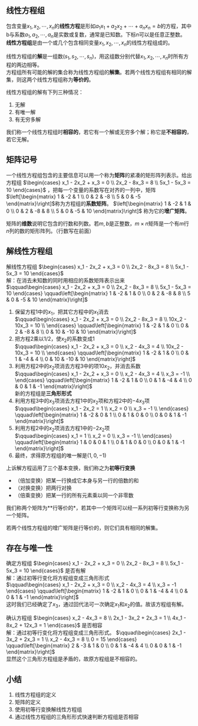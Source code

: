 <script type="text/javascript" src="http://cdn.mathjax.org/mathjax/latest/MathJax.js?config=default"></script>

## 线性方程组
包含变量$x_1,x_2,\cdots,x_n$的**线性方程**是形如$a_1x_1 + a_2x_2+ \cdots + a_nx_n = b$的方程，其中b与系数$a_1,a_2,\cdots,a_n$是实数或复数，通常是已知数。下标$n$可以是任意正整数。  
**线性方程组**是由一个或几个包含相同变量$x_1,x_2,\cdots,x_n$的线性方程组成的。  

线性方程组的**解**是一组数$(s_1,s_2,\cdots,s_n)$，用这组数分别代替$x_1,x_2,\cdots,x_n$时所有方程的两边相等。  
方程组所有可能的解的集合称为线性方程组的**解集**。若两个线性方程组有相同的解集，则这两个线性方程组称为**等价的**。

线性方程组的解有下列三种情况：  
1. 无解  
2. 有唯一解  
3. 有无穷多解    

我们称一个线性方程组时**相容的**，若它有一个解或无穷多个解；称它是**不相容的**，若它无解。

## 矩阵记号
一个线性方程组包含的主要信息可以用一个称为**矩阵**的紧凑的矩形阵列表示。给出方程组
$\begin{cases}
x_1 - 2x_2 + x_3 = 0 \\
2x_2 - 8x_3 = 8 \\ 
5x_1 - 5x_3 = 10
\end{cases}$
，把每一个变量的系数写在对齐的一列中，矩阵
$\left[\begin{matrix}
1 & -2 & 1 \\
0 & 2 & -8 \\
5 & 0 & -5
\end{matrix}\right]$称为方程组的**系数矩阵**。
$\left[\begin{matrix}
1 & -2 & 1 & 0 \\
0 & 2 & -8 & 8 \\
5 & 0 & -5 & 10
\end{matrix}\right]$
称为它的**增广矩阵**。

矩阵的**维数**说明它包含的行数和列数。若$m,b$是正整数，$m \times n$矩阵是一个有$m$行$n$列的数的矩形阵列。（行数写在前面）

## 解线性方程组
解线性方程组
$\begin{cases}
x_1 - 2x_2 + x_3 = 0 \\
2x_2 - 8x_3 = 8 \\ 
5x_1 - 5x_3 = 10
\end{cases}$  
解：在消去未知数的同时用相应的系数矩阵表示出来  
$\qquad\begin{cases}
x_1 - 2x_2 + x_3 = 0 \\
2x_2 - 8x_3 = 8 \\ 
5x_1 - 5x_3 = 10
\end{cases} 
\qquad\left[\begin{matrix}
1 & -2 & 1 & 0 \\
0 & 2 & -8 & 8 \\
5 & 0 & -5 & 10
\end{matrix}\right]$  
1. 保留方程1中的$x_1$，把其它方程中的$x_1$消去  
$\qquad\begin{cases}
x_1 - 2x_2 + x_3 = 0 \\
2x_2 - 8x_3 = 8 \\
10x_2 - 10x_3 = 10 \\
\end{cases}
\qquad\left[\begin{matrix}
1 & -2 & 1 & 0 \\
0 & 2 & -8 & 8 \\
0 & 10 & -10 & 10
\end{matrix}\right]$  
2. 把方程2乘以1/2，使$x_2$的系数变成1  
$\qquad\begin{cases}
x_1 - 2x_2 + x_3 = 0 \\
x_2 - 4x_3 = 4 \\
10x_2 - 10x_3 = 10 \\
\end{cases}
\qquad\left[\begin{matrix}
1 & -2 & 1 & 0 \\
0 & 1 & -4 & 4 \\
0 & 10 & -10 & 10
\end{matrix}\right]$  
3. 利用方程2中的$x_2$项消去方程3中的项$10x_2$，并消去系数  
$\qquad\begin{cases}
x_1 - 2x_2 + x_3 = 0 \\
x_2 - 4x_3 = 4 \\
x_3 = -1 \\
\end{cases}
\qquad\left[\begin{matrix}
1 & -2 & 1 & 0 \\
0 & 1 & -4 & 4 \\
0 & 0 & 1 & -1
\end{matrix}\right]$  
新的方程组是**三角形形式**  
4. 利用方程3中的$x_3$项消去方程1中的$x_2$项和方程2中的$-4x_3$项  
$\qquad\begin{cases}
x_1 - 2x_2 = 1 \\
x_2 = 0 \\
x_3 = -1 \\
\end{cases}
\qquad\left[\begin{matrix}
1 & -2 & 0 & 1 \\
0 & 1 & 0 & 0 \\
0 & 0 & 1 & -1
\end{matrix}\right]$  
5. 利用方程2中的$x_2$项消去方程1中的$-2x_2$项  
$\qquad\begin{cases}
x_1 = 1 \\
x_2 = 0 \\
x_3 = -1 \\
\end{cases}
\qquad\left[\begin{matrix}
1 & 0 & 0 & 1 \\
0 & 1 & 0 & 0 \\
0 & 0 & 1 & -1
\end{matrix}\right]$  
6. 最终，求得原方程组的唯一解是$(1,0,-1)$

上诉解方程运用了三个基本变换，我们称之为**初等行变换**  
* （倍加变换）把某一行换成它本身与另一行的倍数的和  
* （对换变换）把两行对换  
* （倍乘变换）把某一行的所有元素乘以同一个非零数

我们称两个矩阵为**行等价的*，若其中一个矩阵可以经一系列初等行变换称为另一个矩阵。

若两个线性方程组的增广矩阵是行等价的，则它们具有相同的解集。

## 存在与唯一性
确定方程组
$\begin{cases}
x_1 - 2x_2 + x_3 = 0 \\
2x_2 - 8x_3 = 8 \\
5x_1 - 5x_3 = 10
\end{cases}$
是否有解  
解：通过初等行变化将方程组变成三角形形式  
$\qquad\begin{cases}
x_1 - 2x_2 + x_3 = 0 \\
x_2 - 4x_3 = 4 \\
x_3 = -1
\end{cases}
\qquad\left[\begin{matrix}
1 & -2 & 1 & 0 \\
0 & 1 & -4 & 4 \\
0 & 0 & 1 & -1
\end{matrix}\right]$  
这时我们已经确定了$x_3$，通过回代法可一次确定$x_1$和$x_2$的值。故该方程组有解。

确认方程组
$\begin{cases}
x_2 - 4x_3 = 8 \\
2x_1 - 3x_2 + 2x_3 = 1 \\
4x_1 - 8x_2 + 12x_3 = 1
\end{cases}$
是否相容  
解：通过初等行变化将方程组变成三角形形式。
$\qquad\begin{cases}
2x_1 - 3x_2 + 2x_3 = 1 \\
x_2 - 4x_3 = 8 \\
0 = 15
\end{cases}
\qquad\left[\begin{matrix}
2 & -3 & 1 & 0 \\
0 & 1 & -4 & 4 \\
0 & 0 & 1 & -1
\end{matrix}\right]$  
显然这个三角形方程组是矛盾的，故原方程组是不相容的。

## 小结
1. 线性方程组的定义
2. 矩阵的定义
3. 使用初等行变换解线性方程组
4. 通过线性方程组的三角形形式快速判断方程组是否相容

